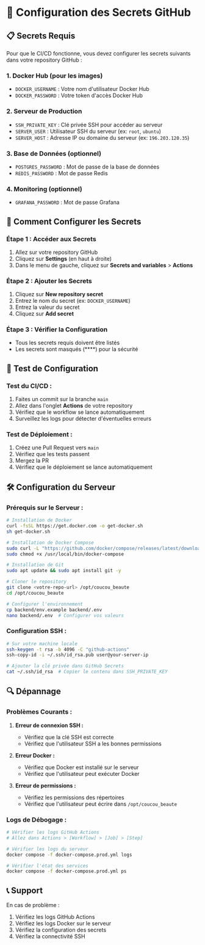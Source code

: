 # 🔐 Configuration des Secrets GitHub

## 📋 Secrets Requis

Pour que le CI/CD fonctionne, vous devez configurer les secrets suivants dans votre repository GitHub :

### **1. Docker Hub (pour les images)**
- `DOCKER_USERNAME` : Votre nom d'utilisateur Docker Hub
- `DOCKER_PASSWORD` : Votre token d'accès Docker Hub

### **2. Serveur de Production**
- `SSH_PRIVATE_KEY` : Clé privée SSH pour accéder au serveur
- `SERVER_USER` : Utilisateur SSH du serveur (ex: `root`, `ubuntu`)
- `SERVER_HOST` : Adresse IP ou domaine du serveur (ex: `196.203.120.35`)

### **3. Base de Données (optionnel)**
- `POSTGRES_PASSWORD` : Mot de passe de la base de données
- `REDIS_PASSWORD` : Mot de passe Redis

### **4. Monitoring (optionnel)**
- `GRAFANA_PASSWORD` : Mot de passe Grafana

## 🔧 Comment Configurer les Secrets

### **Étape 1 : Accéder aux Secrets**
1. Allez sur votre repository GitHub
2. Cliquez sur **Settings** (en haut à droite)
3. Dans le menu de gauche, cliquez sur **Secrets and variables** > **Actions**

### **Étape 2 : Ajouter les Secrets**
1. Cliquez sur **New repository secret**
2. Entrez le nom du secret (ex: `DOCKER_USERNAME`)
3. Entrez la valeur du secret
4. Cliquez sur **Add secret**

### **Étape 3 : Vérifier la Configuration**
- Tous les secrets requis doivent être listés
- Les secrets sont masqués (****) pour la sécurité

## 🚀 Test de Configuration

### **Test du CI/CD :**
1. Faites un commit sur la branche `main`
2. Allez dans l'onglet **Actions** de votre repository
3. Vérifiez que le workflow se lance automatiquement
4. Surveillez les logs pour détecter d'éventuelles erreurs

### **Test de Déploiement :**
1. Créez une Pull Request vers `main`
2. Vérifiez que les tests passent
3. Mergez la PR
4. Vérifiez que le déploiement se lance automatiquement

## 🛠️ Configuration du Serveur

### **Prérequis sur le Serveur :**
```bash
# Installation de Docker
curl -fsSL https://get.docker.com -o get-docker.sh
sh get-docker.sh

# Installation de Docker Compose
sudo curl -L "https://github.com/docker/compose/releases/latest/download/docker-compose-$(uname -s)-$(uname -m)" -o /usr/local/bin/docker-compose
sudo chmod +x /usr/local/bin/docker-compose

# Installation de Git
sudo apt update && sudo apt install git -y

# Cloner le repository
git clone <votre-repo-url> /opt/coucou_beaute
cd /opt/coucou_beaute

# Configurer l'environnement
cp backend/env.example backend/.env
nano backend/.env  # Configurer vos valeurs
```

### **Configuration SSH :**
```bash
# Sur votre machine locale
ssh-keygen -t rsa -b 4096 -C "github-actions"
ssh-copy-id -i ~/.ssh/id_rsa.pub user@your-server-ip

# Ajouter la clé privée dans GitHub Secrets
cat ~/.ssh/id_rsa  # Copier le contenu dans SSH_PRIVATE_KEY
```

## 🔍 Dépannage

### **Problèmes Courants :**

1. **Erreur de connexion SSH :**
   - Vérifiez que la clé SSH est correcte
   - Vérifiez que l'utilisateur SSH a les bonnes permissions

2. **Erreur Docker :**
   - Vérifiez que Docker est installé sur le serveur
   - Vérifiez que l'utilisateur peut exécuter Docker

3. **Erreur de permissions :**
   - Vérifiez les permissions des répertoires
   - Vérifiez que l'utilisateur peut écrire dans `/opt/coucou_beaute`

### **Logs de Débogage :**
```bash
# Vérifier les logs GitHub Actions
# Allez dans Actions > [Workflow] > [Job] > [Step]

# Vérifier les logs du serveur
docker compose -f docker-compose.prod.yml logs

# Vérifier l'état des services
docker compose -f docker-compose.prod.yml ps
```

## 📞 Support

En cas de problème :
1. Vérifiez les logs GitHub Actions
2. Vérifiez les logs Docker sur le serveur
3. Vérifiez la configuration des secrets
4. Vérifiez la connectivité SSH
